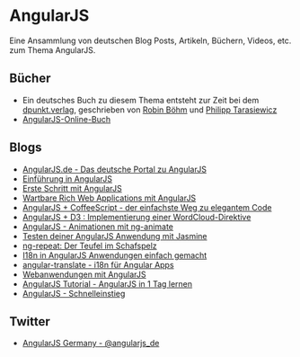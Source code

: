 AngularJS
===

Eine Ansammlung von deutschen Blog Posts, Artikeln, Büchern, Videos, etc. zum Thema 
AngularJS.

## Bücher
* Ein deutsches Buch zu diesem Thema entsteht zur Zeit bei dem [dpunkt.verlag](http://dpunkt.de/), geschrieben von [Robin Böhm](https://twitter.com/roobijn) und [Philipp Tarasiewicz](https://twitter.com/justphilmusic)
* [AngularJS-Online-Buch](http://angularjs.de/buch)

## Blogs

* [AngularJS.de - Das deutsche Portal zu AngularJS](http://angularjs.de/)
* [Einführung in AngularJS](http://html5-mobile.de/blog/angularjs-javascript-mvc-framework-tutorial)
* [Erste Schritt mit AngularJS](http://graberj.wordpress.com/2013/07/11/erste-schritte-mit-angularjs)
* [Wartbare Rich Web Applications mit AngularJS](http://blog-de.akquinet.de/2013/01/22/wartbare-rich-web-applications-mit-angularjs/)
* [AngularJS + CoffeeScript - der einfachste Weg zu elegantem Code](http://angularjs.de/artikel/angularjs-mit-coffeescript)
* [AngularJS + D3 : Implementierung einer WordCloud-Direktive](http://angularjs.de/artikel/angularjs-d3-wordcloud)
* [AngularJS - Animationen mit ng-animate](http://angularjs.de/artikel/angularjs-animationen-ng-animate)
* [Testen deiner AngularJS Anwendung mit Jasmine](http://angularjs.de/artikel/angularjs-test)
* [ng-repeat: Der Teufel im Schafspelz](http://angularjs.de/artikel/angularjs-ng-repeat)
* [I18n in AngularJS Anwendungen einfach gemacht](http://angularjs.de/artikel/angularjs-i18n-ng-translate)
* [angular-translate - i18n für Angular Apps](http://www.neoskop.de/blog/angular-translate)
* [Webanwendungen mit AngularJS](http://www.heise.de/developer/artikel/Webanwendungen-mit-AngularJS-1955101.html)
* [AngularJS Tutorial - AngularJS in 1 Tag lernen](http://www.flyacts.com/blog/angularjs-tutorial-angularjs-in-1-tag-lernen/)
* [AngularJS - Schnelleinstieg](http://regenrek.at/blog/angularjs-schnelleinstieg-deutsch/)

## Twitter

* [AngularJS Germany - @angularjs_de](https://twitter.com/angularjs_de)